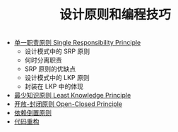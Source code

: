 <h1 align="center" style="margin: 30px 0 35px;">设计原则和编程技巧</h1>

- [单一职责原则 Single Responsibility Principle](/设计原则和编程技巧/单一职责原则.html)
  - 设计模式中的 SRP 原则
  - 何时分离职责
  - SRP 原则的优缺点
  - 设计模式中的 LKP 原则
  - 封装在 LKP 中的体现
- [最少知识原则 Least Knowledge Principle](/设计原则和编程技巧/最少知识原则.html)
- [开放-封闭原则 Open-Closed Principle](/设计原则和编程技巧/开放-封闭原则.html)
- [依赖倒置原则](/设计原则和编程技巧/依赖倒置原则.html)
- [代码重构](/设计原则和编程技巧/代码重构.html)
